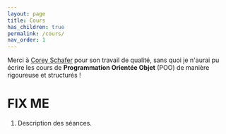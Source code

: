 ```yaml
---
layout: page
title: Cours
has_children: true
permalink: /cours/
nav_order: 1
---
```


<link rel="icon" href="https://new-leaves.github.io/img/favicon/favicon.ico">

 
Merci à <a href="https://www.youtube.com/user/schafer5" target="_blank">Corey Schafer</a> pour son travail de qualité, sans quoi je n'aurai pu
écrire les cours de <b> Programmation Orientée Objet</b> (POO) de manière rigoureuse et structurés !


# **FIX ME**

1. Description des séances.
